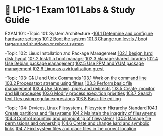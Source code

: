 # 🔧 LPIC-1 Exam 101 Labs & Study Guide

EXAM 101:
-Topic 101: System Architecture
	-[101.1 Determine and configure hardware settings]()
	[101.2 Boot the system]()
	[101.3 Change run levels / boot targets and shutdown or reboot system]()

-Topic 102: Linux Installation and Package Management
	[102.1 Design hard disk layout]()
	[102.2 Install a boot manager]()
	[102.3 Manage shared libraries]()
	[102.4 Use Debian package management]()
	[102.5 Use RPM and YUM package management]()
	[102.6 Linux as a virtualization guest]()

-Topic 103: GNU and Unix Commands
	[103.1 Work on the command line]()
	[103.2 Process text streams using filters]()
	[103.3 Perform basic file management]()
	[103.4 Use streams, pipes and redirects]()
	[103.5 Create, monitor and kill processes]()
	[103.6 Modify process execution priorities]()
	[103.7 Search text files using regular expressions]()
	[103.8 Basic file editing]()

-Topic 104: Devices, Linux Filesystems, Filesystem Hierarchy Standard
	[104.1 Create partitions and filesystems]()
	[104.2 Maintain the integrity of filesystems]()
	[104.3 Control mounting and unmounting of filesystems]()
	[104.5 Manage file permissions and ownership]()
	[104.6 Create and change hard and symbolic links]()
	[104.7 Find system files and place files in the correct location]()
